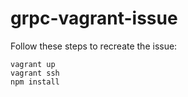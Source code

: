 # grpc-vagrant-issue
Follow these steps to recreate the issue:
```
vagrant up
vagrant ssh
npm install
```
